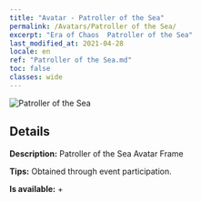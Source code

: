 ```yaml
---
title: "Avatar - Patroller of the Sea"
permalink: /Avatars/Patroller of the Sea/
excerpt: "Era of Chaos  Patroller of the Sea"
last_modified_at: 2021-04-28
locale: en
ref: "Patroller of the Sea.md"
toc: false
classes: wide
---
```

 ![Patroller of the Sea](/images/a/avatarFrame_102.png)

## Details

 **Description:** Patroller of the Sea Avatar Frame 

 **Tips:** Obtained through event participation. 

 **Is available:**  + 

